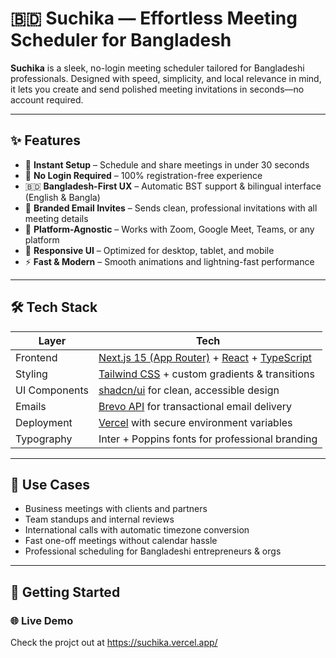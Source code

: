 # 🇧🇩 Suchika — Effortless Meeting Scheduler for Bangladesh

**Suchika** is a sleek, no-login meeting scheduler tailored for Bangladeshi professionals. Designed with speed, simplicity, and local relevance in mind, it lets you create and send polished meeting invitations in seconds—no account required.

---

## ✨ Features

- 🚀 **Instant Setup** – Schedule and share meetings in under 30 seconds  
- 🔐 **No Login Required** – 100% registration-free experience  
- 🇧🇩 **Bangladesh-First UX** – Automatic BST support & bilingual interface (English & Bangla)  
- 📧 **Branded Email Invites** – Sends clean, professional invitations with all meeting details  
- 🎥 **Platform-Agnostic** – Works with Zoom, Google Meet, Teams, or any platform  
- 📱 **Responsive UI** – Optimized for desktop, tablet, and mobile  
- ⚡ **Fast & Modern** – Smooth animations and lightning-fast performance  

---

## 🛠 Tech Stack

| Layer         | Tech                            |
| ------------- | ------------------------------- |
| Frontend      | [Next.js 15 (App Router)](https://nextjs.org/) + [React](https://reactjs.org/) + [TypeScript](https://www.typescriptlang.org/) |
| Styling       | [Tailwind CSS](https://tailwindcss.com/) + custom gradients & transitions |
| UI Components | [shadcn/ui](https://ui.shadcn.com/) for clean, accessible design |
| Emails        | [Brevo API](https://www.brevo.com/) for transactional email delivery |
| Deployment    | [Vercel](https://vercel.com/) with secure environment variables |
| Typography    | Inter + Poppins fonts for professional branding |

---

## 🎯 Use Cases

- Business meetings with clients and partners  
- Team standups and internal reviews  
- International calls with automatic timezone conversion  
- Fast one-off meetings without calendar hassle  
- Professional scheduling for Bangladeshi entrepreneurs & orgs

---

## 🚀 Getting Started
### 🌐 Live Demo
Check the projct out at https://suchika.vercel.app/

